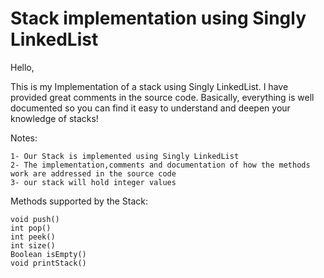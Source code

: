 # Stack implementation using Singly LinkedList
Hello,

This is my Implementation of a stack using Singly LinkedList. I have provided great comments in the source code. Basically, everything is well documented so you can find it easy
to understand and deepen your knowledge of stacks!

Notes:
```
1- Our Stack is implemented using Singly LinkedList
2- The implementation,comments and documentation of how the methods work are addressed in the source code
3- our stack will hold integer values
```

Methods supported by the Stack:
```
void push()
int pop()
int peek()
int size()
Boolean isEmpty()
void printStack()
```




